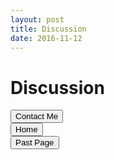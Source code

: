 ```yaml
---
layout: post
title: Discussion
date: 2016-11-12
---
```

# Discussion


<div class="button"><a href="//trebor2.github.io/contact.html"><input type="submit" id="Contact Me" value="Contact Me"/></a></div>
<div class="button3"><a href="//trebor2.github.io/index.html"><input type="submit" id="Home" value="Home"/></a></div>
<div class="button2"><a href="//trebor2.github.io/part-two.html"><input type="submit" id="Past Page" value="Past Page"/></a></div>
